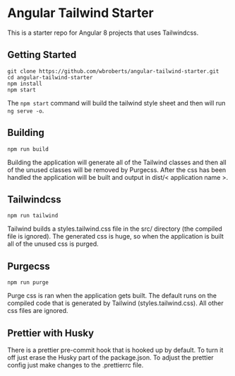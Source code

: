 # Angular Tailwind Starter

This is a starter repo for Angular 8 projects that uses Tailwindcss.

## Getting Started

```
git clone https://github.com/wbroberts/angular-tailwind-starter.git
cd angular-tailwind-starter
npm install
npm start
```

The `npm start` command will build the tailwind style sheet and then will run `ng serve -o`.

## Building

`npm run build`

Building the application will generate all of the Tailwind classes and then all of the unused classes will be removed by Purgecss. After the css has been handled the application will be built and output in dist/< application name >.

## Tailwindcss

`npm run tailwind`

Tailwind builds a styles.tailwind.css file in the src/ directory (the compiled file is ignored). The generated css is huge, so when the application is built all of the unused css is purged.

## Purgecss

`npm run purge`

Purge css is ran when the application gets built. The default runs on the compiled code that is generated by Tailwind (styles.tailwind.css). All other css files are ignored.

## Prettier with Husky

There is a prettier pre-commit hook that is hooked up by default. To turn it off just erase the Husky part of the package.json. To adjust the prettier config just make changes to the .prettierrc file.
